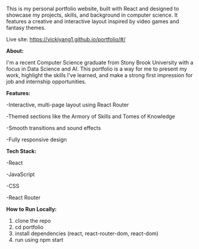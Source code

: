 This is my personal portfolio website, built with React and designed to showcase my projects, skills, and background in computer science. It features a creative and interactive layout inspired by video games and fantasy themes.

Live site: https://vickiyang1.github.io/portfolio/#/


**About:**

I'm a recent Computer Science graduate from Stony Brook University with a focus in Data Science and AI. This portfolio is a way for me to present my work, highlight the skills I’ve learned, and make a strong first impression for job and internship opportunities.



**Features:**

-Interactive, multi-page layout using React Router

-Themed sections like the Armory of Skills and Tomes of Knowledge

-Smooth transitions and sound effects

-Fully responsive design



**Tech Stack:**

-React

-JavaScript

-CSS

-React Router



**How to Run Locally:**

1. clone the repo
2. cd portfolio
3. install dependencies (react, react-router-dom, react-dom)
5. run using npm start
